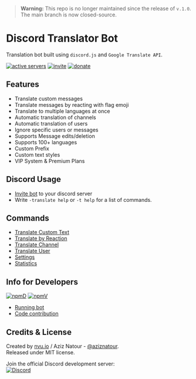 > **Warning:** This repo is no longer maintained since the release of `v.1.0`. The main branch is now closed-source.

# Discord Translator Bot
Translation bot built using `discord.js` and `Google Translate API`.

[![active servers](https://discordbots.org/api/widget/servers/360081866461806595.svg)](https://discordbots.org/bot/360081866461806595)
[![invite](https://img.shields.io/badge/invite-Translator%20Bot-7289DA.svg)](https://discordapp.com/api/oauth2/authorize?client_id=360081866461806595&permissions=67628096&scope=bot)
[![donate](https://img.shields.io/badge/donate-patreon-F96854.svg)](https://www.patreon.com/aziznatour)

## Features
* Translate custom messages
* Translate messages by reacting with flag emoji
* Translate to multiple languages at once
* Automatic translation of channels
* Automatic translation of users
* Ignore specific users or messages
* Supports Message edits/deletion
* Supports 100+ languages
* Custom Prefix
* Custom text styles
* VIP System & Premium Plans

## Discord Usage
* [Invite bot](https://discordapp.com/api/oauth2/authorize?client_id=360081866461806595&permissions=67628096&scope=bot) to your discord server
* Write `-translate help` or `-t help` for a list of commands.

## Commands
* [Translate Custom Text](https://github.com/nvuio/discord-translator/wiki/Translate-Custom-Text)
* [Translate by Reaction](https://github.com/nvuio/discord-translator/wiki/Translate-with-Emoji-Reaction)
* [Translate Channel](https://github.com/nvuio/discord-translator/wiki/Translate-Channel-(Automatic))
* [Translate User](https://github.com/nvuio/discord-translator/wiki/Translate-User-(Automatic))
* [Settings](https://github.com/nvuio/discord-translator/wiki/Settings)
* [Statistics](https://github.com/nvuio/discord-translator/wiki/Get-Statistics)

## Info for Developers
[![npmD](https://img.shields.io/npm/dt/discord-translator.svg)](https://www.npmjs.com/package/discord-translator)
[![npmV](https://img.shields.io/npm/v/discord-translator.svg)](https://www.npmjs.com/package/discord-translator)
* [Running bot](https://github.com/nvuio/discord-translator/wiki/Running-Bot)
* [Code contribution](https://github.com/nvuio/discord-translator/wiki/Contribute)

## Credits & License
Created by [nvu.io](https://nvu.io) / Aziz Natour - [@aziznatour](http://www.twitter.com/aziznatour).<br>
Released under MIT license.

Join the official Discord development server:<br>
[![Discord](https://discordapp.com/api/guilds/377112375372808193/embed.png)](https://discord.gg/uekTNPj)

